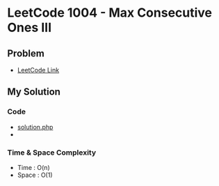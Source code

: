# LeetCode 1004 - Max Consecutive Ones III

## Problem  
- [LeetCode Link](https://leetcode.com/problems/max-consecutive-ones-iii/)

## My Solution

### Code
- [solution.php](./solution.php)
- 

### Time & Space Complexity
- Time  : O(n)
- Space : O(1)
